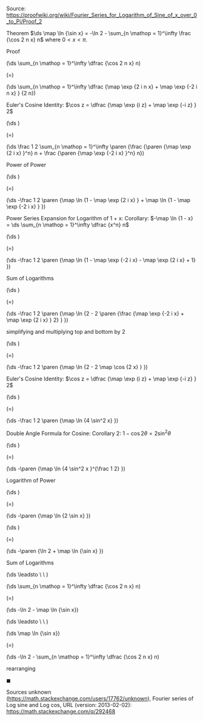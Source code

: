 # 

Source: https://proofwiki.org/wiki/Fourier_Series_for_Logarithm_of_Sine_of_x_over_0_to_Pi/Proof_2

Theorem
$\ds \map \ln {\sin x} = -\ln 2 - \sum_{n \mathop = 1}^\infty \frac {\cos 2 n x} n$
where $0 < x < \pi$. 


Proof













\(\ds \sum_{n \mathop = 1}^\infty \dfrac {\cos 2 n x} n\)

\(=\)







\(\ds \sum_{n \mathop = 1}^\infty \dfrac {\map \exp {2 i n x} + \map \exp {-2 i n x} } {2 n}\)





Euler's Cosine Identity: $\cos z = \dfrac {\map \exp {i z} + \map \exp {-i z} } 2$














\(\ds \)

\(=\)







\(\ds \frac 1 2 \sum_{n \mathop = 1}^\infty \paren {\frac {\paren {\map \exp {2 i x} }^n} n + \frac {\paren {\map \exp {-2 i x} }^n} n}\)





Power of Power














\(\ds \)

\(=\)







\(\ds -\frac 1 2 \paren {\map \ln {1 - \map \exp {2 i x} } + \map \ln {1 - \map \exp {-2 i x} } }\)





Power Series Expansion for Logarithm of 1 + x: Corollary: $-\map \ln {1 - x} = \ds \sum_{n \mathop = 1}^\infty \dfrac {x^n} n$














\(\ds \)

\(=\)







\(\ds -\frac 1 2 \paren {\map \ln {1 - \map \exp {-2 i x} - \map \exp {2 i x} + 1} }\)





Sum of Logarithms














\(\ds \)

\(=\)







\(\ds -\frac 1 2 \paren {\map \ln {2 - 2 \paren {\frac {\map \exp {-2 i x} + \map \exp {2 i x} } 2} } }\)





simplifying and multiplying top and bottom by $2$














\(\ds \)

\(=\)







\(\ds -\frac 1 2 \paren {\map \ln {2 - 2 \map \cos {2 x} } }\)





Euler's Cosine Identity: $\cos z = \dfrac {\map \exp {i z} + \map \exp {-i z} } 2$














\(\ds \)

\(=\)







\(\ds -\frac 1 2 \paren {\map \ln {4 \sin^2 x} }\)





Double Angle Formula for Cosine: Corollary $2$: $1 - \cos 2 \theta = 2 \sin^2 \theta$














\(\ds \)

\(=\)







\(\ds -\paren {\map \ln {4 \sin^2 x }^{\frac 1 2} }\)





Logarithm of Power














\(\ds \)

\(=\)







\(\ds -\paren {\map \ln {2 \sin x} }\)




















\(\ds \)

\(=\)







\(\ds -\paren {\ln 2 + \map \ln {\sin x} }\)





Sum of Logarithms








\(\ds \leadsto \ \ \)





\(\ds \sum_{n \mathop = 1}^\infty \dfrac {\cos 2 n x} n\)

\(=\)







\(\ds -\ln 2 - \map \ln {\sin x}\)














\(\ds \leadsto \ \ \)





\(\ds \map \ln {\sin x}\)

\(=\)







\(\ds -\ln 2 - \sum_{n \mathop = 1}^\infty \dfrac {\cos 2 n x} n\)





rearranging



$\blacksquare$


Sources
unknown (https://math.stackexchange.com/users/17762/unknown), Fourier series of Log sine and Log cos, URL (version: 2013-02-02): https://math.stackexchange.com/q/292468





